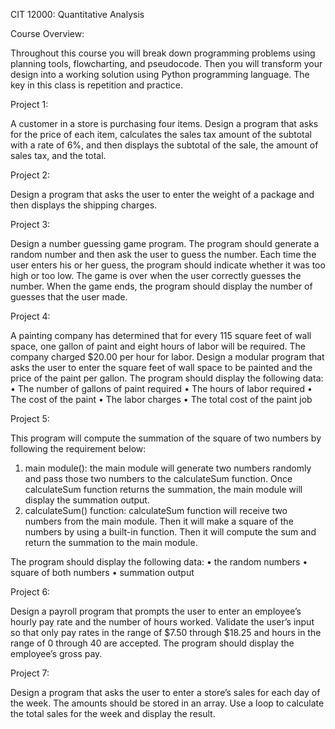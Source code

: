 CIT 12000: Quantitative Analysis

Course Overview: 

Throughout this course you will break down programming problems using planning tools, flowcharting, and pseudocode. Then you will transform your design into a working solution using Python programming language. The key in this class is repetition and practice.

Project 1:

A customer in a store is purchasing four items. Design a program that asks for the price of each item, calculates the sales tax amount of the subtotal with a rate of 6%, and then displays the subtotal of the sale, the amount of sales tax, and the total.

Project 2:

Design a program that asks the user to enter the weight of a package and then displays the shipping charges.

Project 3:

Design a number guessing game program. The program should generate a random number and then ask the user to guess the number. Each time the user enters his or her guess, the program should indicate whether it was too high or too low. The game is over when the user correctly guesses the number. When the game ends, the program should display the number of guesses that the user made.

Project 4:

A painting company has determined that for every 115 square feet of wall space, one gallon of paint and eight hours of labor will be required.  The company charged $20.00 per hour for labor.  Design a modular program that asks the user to enter the square feet of wall space to be painted and the price of the paint per gallon.  The program should display the following data:
•	The number of gallons of paint required
•	The hours of labor required
•	The cost of the paint
•	The labor charges
•	The total cost of the paint job

Project 5:

This program will compute the summation of the square of two numbers by following the requirement below:
1.	main module(): the main module will generate two numbers randomly and pass those two numbers to the calculateSum function. Once calculateSum function returns the summation, the main module will display the summation output.
2.	calculateSum() function: calculateSum function will receive two numbers from the main module. Then it will make a square of the numbers by using a built-in function. Then it will compute the sum and return the summation to the main module.

The program should display the following data:
•	the random numbers
•	square of both numbers
•	summation output

Project 6:

Design a payroll program that prompts the user to enter an employee’s hourly pay rate and the number of hours worked. Validate the user’s input so that only pay rates in the range of $7.50 through $18.25 and hours in the range of 0 through 40 are accepted. The program should display the employee’s gross pay.

Project 7:

Design a program that asks the user to enter a store’s sales for each day of the week. The amounts should be stored in an array. Use a loop to calculate the total sales for the week and display the result.
